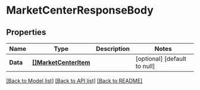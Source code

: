 # MarketCenterResponseBody

## Properties
Name | Type | Description | Notes
------------ | ------------- | ------------- | -------------
**Data** | [**[]MarketCenterItem**](MarketCenterItem.md) |  | [optional] [default to null]

[[Back to Model list]](../README.md#documentation-for-models) [[Back to API list]](../README.md#documentation-for-api-endpoints) [[Back to README]](../README.md)

